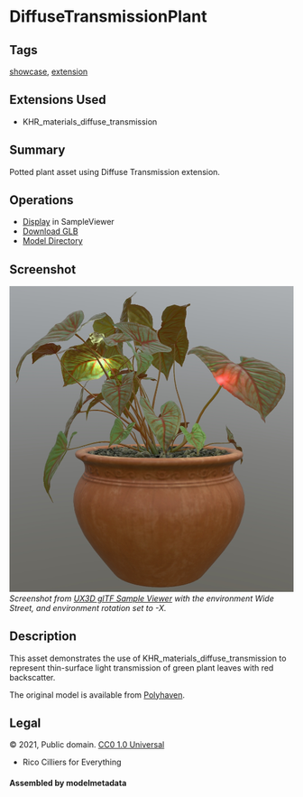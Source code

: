 # DiffuseTransmissionPlant

## Tags

[showcase](../../Models-showcase.md), [extension](../../Models-extension.md)

## Extensions Used

* KHR_materials_diffuse_transmission

## Summary

Potted plant asset using Diffuse Transmission extension.

## Operations

* [Display](https://github.khronos.org/glTF-Sample-Viewer-Release/?model=https://raw.GithubUserContent.com/KhronosGroup/glTF-Sample-Assets/main/./Models/DiffuseTransmissionPlant/glTF-Binary/DiffuseTransmissionPlant.glb) in SampleViewer
* [Download GLB](https://raw.GithubUserContent.com/KhronosGroup/glTF-Sample-Assets/main/./Models/DiffuseTransmissionPlant/glTF-Binary/DiffuseTransmissionPlant.glb)
* [Model Directory](./)

## Screenshot

![Screenshot from UX3D glTF Sample Viewer](screenshot/screenshot_Large.jpg)
<br/>_Screenshot from [UX3D glTF Sample Viewer](http://gltf.ux3d.io/) with the environment Wide Street, and environment rotation set to -X._

## Description

This asset demonstrates the use of KHR_materials_diffuse_transmission to represent thin-surface light transmission of green plant leaves with red backscatter.

The original model is available from [Polyhaven](https://polyhaven.com/a/potted_plant_02).

## Legal

&copy; 2021, Public domain. [CC0 1.0 Universal](https://creativecommons.org/publicdomain/zero/1.0/legalcode)

 - Rico Cilliers for Everything

#### Assembled by modelmetadata